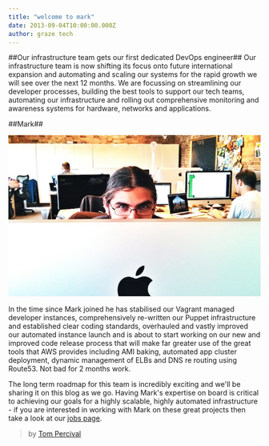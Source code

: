 ```yaml
---
title: "welcome to mark"
date: 2013-09-04T10:00:00.000Z
author: graze tech
---
```


##Our infrastructure team gets our first dedicated DevOps engineer##
Our infrastructure team is now shifting its focus onto future international expansion and automating and scaling our systems for the rapid growth we will see over the next 12 months.  We are focussing on streamlining our developer processes, building the best tools to support our tech teams, automating our infrastructure and rolling out comprehensive monitoring and awareness systems for hardware, networks and applications.

##Mark##

![Mark](/content/images/2014/Apr/photo-mark.jpg)

In the time since Mark joined he has stabilised our Vagrant managed developer instances, comprehensively re-written our Puppet infrastructure and established clear coding standards, overhauled and vastly improved our automated instance launch and is about to start working on our new and improved code release process that will make far greater use of the great tools that AWS provides including AMI baking, automated app cluster deployment, dynamic management of ELBs and DNS re routing using Route53. Not bad for 2 months work.

The long term roadmap for this team is incredibly exciting and we'll be sharing it on this blog as we go.  Having Mark's expertise on board is critical to achieving our goals for a highly scalable, highly automated infrastructure - if you are interested in working with Mark on these great projects then take a look at our [jobs page](http://graze.com/uk/jobs/tech).

> by [Tom Percival](https://github.com/tompercival)
